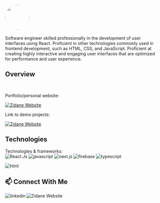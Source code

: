 # <img src="https://rapidapi.com/blog/wp-content/uploads/2017/01/octocat.gif" width="80px" style="border-radius: 50%;">

Software engineer skilled professionally in the development of user interfaces using React. Proficient in other technologies commonly used in frontend development, such as HTML, CSS, and JavaScript. 
Proficient at creating highly interactive and engaging user interfaces that are optimized for performance and user experience. 

## Overview
 <br style="flex" > 
<p>Portfolio/personal website:</p> <a href="https://devzidane.vercel.app/" target="_blank" ><img alt="Zidane Website" src="https://img.shields.io/badge/WEBSITE-black?style=for-the-flat&logo=nextdotjs&logoColor=white"/> <a/>
<p>Link to demo projects:</p><a href="https://devzidane.vercel.app/#projects" target="_blank"><img alt="Zidane Website" src="https://img.shields.io/badge/PROJECTS-black?style=for-the-flat&logo=nextdotjs&logoColor=white"/> <a/>
</br> 
 
 
## Technologies
Technologies & frameworks:
<br style="flex">
<img alt="React.Js" src="https://img.shields.io/badge/REACT-1867c0?style=for-the-flat&logo=react&logoColor=fff"/>
<img alt="javascript" src="https://img.shields.io/badge/JAVASCRIPT-F7DF1E?style=for-the-flat&logo=javascript&logoColor=000" /> 
<img  alt="next.js" src="https://img.shields.io/badge/NEXT.JS-black?style=for-the-flat&logo=nextdotjs&logoColor=white" />
 <img alt="firebase"  src="https://img.shields.io/badge/FIREBASE-black?style=for-the-flat&logo=firebase&logoColor=ffca28" />
<img alt="typescript" src="https://img.shields.io/badge/TYPESCRIPT-1867c0?style=for-the-flat&logo=typescript&logoColor=fff" />

<img alt="html" src="https://img.shields.io/badge/HTML5-E34F26?style=for-the-flat&logo=html5&logoColor=white" /> 
</br>

## 📫 Connect With Me 
[<img align="left" alt="linkedin" src="https://img.shields.io/badge/LINKEDIN-%230077B5.svg?&style=for-the-flat&logo=linkedin&logoColor=white"  />](https://www.linkedin.com/in/zidane-innis/)
[<img align="left" target="_blank" alt="Zidane Website" target="_blank" src="https://img.shields.io/badge/WEBSITE-black?style=for-the-flat&logo=nextdotjs&logoColor=white" />](https://devzidane.vercel.app/#contact)




<br>
<br>
<!---
zidxne1/zidxne1 is a ✨ special ✨ repository because its `README.md` (this file) appears on your GitHub profile.
You can click the Preview link to take a look at your changes.
--->
